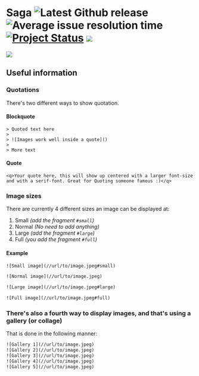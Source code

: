 Saga ![Latest Github release](https://img.shields.io/github/release/Reedyn/Saga.svg) ![Average issue resolution time](http://img.shields.io/badge/Issues%20Closed%20In-about%202%20days-green.svg) [![Project Status](http://stillmaintained.com/Reedyn/Saga.png)](http://stillmaintained.com/Reedyn/Saga) ![](http://img.shields.io/badge/Ghost-Theme-lightgrey.svg)
====

![](http://saga.gustavlindqvist.se/content/images/2014/10/Saga-showcase.png)

## Useful information

### Quotations

There's two different ways to show quotation.

#### Blockquote
```
> Quoted text here
>
> ![Images work well inside a quote]()
>
> More text
```

#### Quote
```
<q>Your quote here, this will show up centered with a larger font-size and with a serif-font. Great for Quoting someone famous :)</q>
```

### Image sizes
There are currently 4 different sizes an image can be displayed at:

 1. Small *(add the fragment `#small`)*
 2. Normal *(No need to add anything)*
 2. Large *(add the fragment `#large`)*
 3. Full *(you add the fragment `#full`)*

#### Example

```html
![Small image](//url/to/image.jpeg#small)

![Normal image](//url/to/image.jpeg)

![Large image](//url/to/image.jpeg#large)

![Full image](//url/to/image.jpeg#full)
```
 
### There's also a fourth way to display images, and that's using a gallery (or collage)
That is done in the following manner:
```html
![Gallery 1](//url/to/image.jpeg)
![Gallery 2](//url/to/image.jpeg)
![Gallery 3](//url/to/image.jpeg)
![Gallery 4](//url/to/image.jpeg)
![Gallery 5](//url/to/image.jpeg)
```

